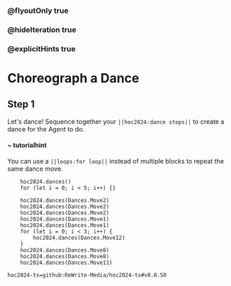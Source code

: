 ### @flyoutOnly true
### @hideIteration true
### @explicitHints true

# Choreograph a Dance

## Step 1
Let's dance! Sequence together your ``||hoc2024:dance steps||`` to create a dance for the Agent to do.

#### ~ tutorialhint
You can use a ``||loops:for loop||`` instead of multiple blocks to repeat the same dance move.


```ghost
    hoc2024.dances()
    for (let i = 0; i < 5; i++) {}
```
```template
    hoc2024.dances(Dances.Move2)
    hoc2024.dances(Dances.Move2)
    hoc2024.dances(Dances.Move2)
    hoc2024.dances(Dances.Move1)
    hoc2024.dances(Dances.Move1)
    for (let i = 0; i < 3; i++) {
        hoc2024.dances(Dances.Move12)
    }
    hoc2024.dances(Dances.Move8)
    hoc2024.dances(Dances.Move8)
    hoc2024.dances(Dances.Move11)
```

```package
hoc2024-ts=github:ReWrite-Media/hoc2024-ts#v0.0.50
```